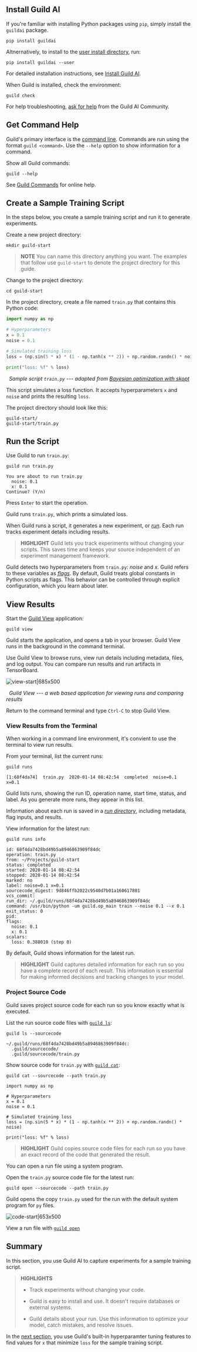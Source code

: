 <!-- -*- eval:(visual-line-mode 1) -*- -->

<div data-theme-toc="true"> </div>

## Install Guild AI

If you're familiar with installing Python packages using `pip`, simply install the `guildai` package.

``` command
pip install guildai
```

Altnernatively, to install to the [user install directory](https://pip.pypa.io/en/stable/reference/pip_install/#cmdoption-user), run:

``` command
pip install guildai --user
```

For detailed installation instructions, see [Install Guild AI](/install).

When Guild is installed, check the environment:

``` command
guild check
```

For help troubleshooting, [ask for help](/help) from the Guild AI Community.

## Get Command Help

Guild's primary interface is the [command line](/docs/cli). Commands are run using the format ``guild <command>``. Use the `--help` option to show information for a command.

Show all Guild commands:

``` command
guild --help
```

See [Guild Commands](/commands) for online help.

## Create a Sample Training Script

In the steps below, you create a sample training script and run it to generate experiments.

Create a new project directory:

``` command
mkdir guild-start
```

> **NOTE**
You can name this directory anything you want. The examples that follow use `guild-start` to denote the project directory for this guide.

Change to the project directory:

``` command
cd guild-start
```

In the project directory, create a file named `train.py` that contains this Python code:

``` python
import numpy as np

# Hyperparameters
x = 0.1
noise = 0.1

# Simulated training loss
loss = (np.sin(5 * x) * (1 - np.tanh(x ** 2)) + np.random.randn() * noise)

print("loss: %f" % loss)
```

&nbsp; *Sample script `train.py` --- adapted from [Bayesian optimization with skopt](https://scikit-optimize.github.io/stable/auto_examples/bayesian-optimization.html)*

This script simulates a loss function. It accepts hyperparameters `x` and `noise` and prints the resulting `loss`.

The project directory should look like this:

```
guild-start/
guild-start/train.py
```

## Run the Script

Use Guild to run `train.py`:

``` command
guild run train.py
```

``` output
You are about to run train.py
  noise: 0.1
  x: 0.1
Continue? (Y/n)
```

Press `Enter` to start the operation.

Guild runs `train.py`, which prints a simulated loss.

When Guild runs a script, it generates a new experiment, or [*run*](/docs/runs). Each run tracks experiment details including results.

> **HIGHLIGHT**
Guild lets you track experiments without changing your scripts. This saves time and keeps your source independent of an experiment management framework.

Guild detects two hyperparameters from `train.py`: *noise* and *x*. Guild refers to these variables as [*flags*](/docs/flags). By default, Guild treats global constants in Python scripts as flags. This behavior can be controlled through explicit configuration, which you learn about later.

## View Results

Start the [Guild View](/docs/view) application:

``` command
guild view
```

Guild starts the application, and opens a tab in your browser. Guild View runs in the background in the command terminal.

Use Guild View to browse runs, view run details including metadata, files, and log output. You can compare run results and run artifacts in TensorBoard.

![view-start|685x500](upload://1j2gFVZeJ89JGiqgCa6yviRlK9K.png)

&nbsp; *Guild View --- a web based application for viewing runs and comparing results*

Return to the command terminal and type `Ctrl-C` to stop Guild View.

### View Results from the Terminal

When working in a command line environment, it's convient to use the
terminal to view run results.

From your terminal, list the current runs:

``` command
guild runs
```

``` output
[1:68f4da74]  train.py  2020-01-14 08:42:54  completed  noise=0.1 x=0.1
```

Guild lists runs, showing the run ID, operation name, start time, status, and label. As you generate more runs, they appear in this list.

Information about each run is saved in a [*run directory*](/docs/runs#run-directory), including metadata, flag inputs, and results.

View information for the latest run:

``` command
guild runs info
```

``` output
id: 68f4da7428bd49b5a8946863909f84dc
operation: train.py
from: ~/Projects/guild-start
status: completed
started: 2020-01-14 08:42:54
stopped: 2020-01-14 08:42:54
marked: no
label: noise=0.1 x=0.1
sourcecode_digest: 9d846ffb2022c9540d7b01a160617881
vcs_commit:
run_dir: ~/.guild/runs/68f4da7428bd49b5a8946863909f84dc
command: /usr/bin/python -um guild.op_main train --noise 0.1 --x 0.1
exit_status: 0
pid:
flags:
  noise: 0.1
  x: 0.1
scalars:
  loss: 0.388010 (step 0)
```

By default, Guild shows information for the latest run.

> **HIGHLIGHT**
Guild captures detailed information for each run so you have a complete record of each result. This information is essential for making informed decisions and tracking changes to your model.

### Project Source Code

Guild saves project source code for each run so you know exactly what is executed.

List the run source code files with [`guild ls`](/commands/ls):

``` command
guild ls --sourcecode
```

``` output
~/.guild/runs/68f4da7428bd49b5a8946863909f84dc:
  .guild/sourcecode/
  .guild/sourcecode/train.py
```

Show source code for `train.py` with [`guild cat`](/commands/cat):

``` command
guild cat --sourcecode --path train.py
```

``` output
import numpy as np

# Hyperparameters
x = 0.1
noise = 0.1

# Simulated training loss
loss = (np.sin(5 * x) * (1 - np.tanh(x ** 2)) + np.random.randn() * noise)

print("loss: %f" % loss)
```

> **HIGHLIGHT**
Guild copies source code files for each run so you have an exact record of the code that generated the result.

You can open a run file using a system program.

Open the `train.py` source code file for the latest run:

``` command
guild open --sourcecode --path train.py
```

Guild opens the copy `train.py` used for the run with the default system program for `py` files.

![code-start|653x500](upload://rVsTFAobvJ6tXYbM9cHTbZcUADv.png)

<span data-guild-class="caption">View a run file with [`guild open`](/commands/opn)</span>

## Summary

In this section, you use Guild AI to capture experiments for a sample training script.

> **HIGHLIGHTS**
> - Track experiments without changing your code.
>
> - Guild is easy to install and use. It doesn't require databases or external systems.
>
> - Guild details about your run. Use this information to optimize your model, catch mistakes, and resolve issues.

In the [next section](/start/optimize), you use Guild's built-in hyperparamter tuning features to find values for `x` that minimize `loss` for the sample training script.
